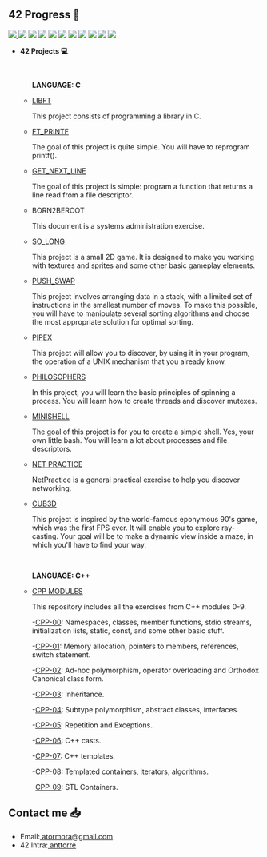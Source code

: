 ## 42 Progress 🚀  
<a href="https://github.com/anttorre/42-libft">
<img src="https://github.com/anttorre/42-project-badges/blob/main/badges/libfte.png"> </a>
<a href="https://github.com/anttorre/42-ft_printf">
<img src="https://github.com/anttorre/42-project-badges/blob/main/badges/ft_printfe.png"/></a>
<a href="https://github.com/anttorre/42-get_next_line">
<img src="https://github.com/anttorre/42-project-badges/blob/main/badges/get_next_linee.png"/></a>
<a href="https://github.com/anttorre/42-so_long">
<img src="https://github.com/anttorre/42-project-badges/blob/main/badges/so_longe.png"/></a>
<a href="https://github.com/anttorre/42-push_swap">
<img src="https://github.com/anttorre/42-project-badges/blob/main/badges/push_swape.png"/></a>
<a href="https://github.com/anttorre/42-pipex">
<img src="https://github.com/anttorre/42-project-badges/blob/main/badges/pipexe.png"/></a>
<a href="https://github.com/anttorre/42-Philosophers">
<img src="https://github.com/anttorre/42-project-badges/blob/main/badges/philosopherse.png"/></a>
<a href="https://github.com/anttorre/42-Minishell">
<img src="https://github.com/anttorre/42-project-badges/blob/main/badges/minishelle.png"/></a>
<a href="https://github.com/anttorre/42-Net_Practice">
<img src="https://github.com/anttorre/42-project-badges/blob/main/badges/netpracticee.png"/></a>
<a href="https://github.com/anttorre/42-Cub3D">
<img src="https://github.com/anttorre/42-project-badges/blob/main/badges/cub3de.png"/></a>
<a href="https://github.com/anttorre/CPP">
<img src="https://github.com/anttorre/42-project-badges/blob/main/badges/cppe.png"/></a>

<ul>
  <li><b>42 Projects 💻</b></li>
  <ul>
    <br>
    <p><b>LANGUAGE: C</b></p>
    <li><a href="https://github.com/anttorre/42-libft">LIBFT</a></li>
    <p>This project consists of programming a library in C.</p>
    <li><a href="https://github.com/anttorre/42-ft_printf">FT_PRINTF</a></li>
    <p>The goal of this project is quite simple. You will have to reprogram printf().</p>
    <li><a href="https://github.com/anttorre/42-get_next_line">GET_NEXT_LINE</a></li>
    <p>The goal of this project is simple: program a function that returns
a line read from a file descriptor.</p>
    <li><a>BORN2BEROOT</a></li>
    <p> This document is a systems administration exercise.</p>
    <li><a href="https://github.com/anttorre/42-so_long">SO_LONG</a></li>
    <p>This project is a small 2D game. It is designed to make you
working with textures and sprites and some other basic gameplay elements.</p>
    <li><a href="https://github.com/anttorre/42-push_swap">PUSH_SWAP</a></li>
    <p>This project involves arranging data in a stack, with a limited set of instructions in the smallest number of moves. To make this possible, you will have to manipulate several sorting algorithms and choose the most appropriate solution for optimal sorting.</p>
    <li><a href="https://github.com/anttorre/42-pipex">PIPEX</li></a>
    <p>This project will allow you to discover, by using it in your program, the
operation of a UNIX mechanism that you already know.</p>
    <li><a href="https://github.com/anttorre/42-Philosophers">PHILOSOPHERS</li></a>
    <p>In this project, you will learn the basic principles of spinning a process. You will learn how to create threads and discover mutexes.</p>
    <li><a href="https://github.com/anttorre/42-Minishell">MINISHELL</li></a>
    <p>The goal of this project is for you to create a simple shell. Yes, your own
little bash. You will learn a lot about processes and file descriptors.</p>
    <li><a href="https://github.com/anttorre/42-Net_Practice">NET PRACTICE</li></a>
    <p>NetPractice is a general practical exercise to help you discover networking.</p>
    <li><a href="https://github.com/anttorre/42-Cub3D">CUB3D</li></a>
    <p>This project is inspired by the world-famous eponymous 90's game, which was the first FPS ever. It will enable you to explore ray-casting. Your goal will be to make a dynamic view inside a maze, in which you'll have to find your way. </p>
      <br>
    <p><b>LANGUAGE: C++</b></p>
    <li><a href="https://github.com/anttorre/CPP">CPP MODULES</li></a>
    <p>This repository includes all the exercises from C++ modules 0-9.</p>
      <p>-<a href="https://github.com/anttorre/CPP/CPP-00">CPP-00</a>: Namespaces, classes, member functions, stdio streams,
initialization lists, static, const, and some other basic
stuff. </p>
      <p>-<a href="https://github.com/anttorre/CPP/CPP-01">CPP-01</a>: Memory allocation, pointers to members,
references, switch statement.</p>
      <p>-<a href="https://github.com/anttorre/CPP/CPP-02">CPP-02</a>: Ad-hoc polymorphism, operator overloading
and Orthodox Canonical class form.</p>
      <p>-<a href="https://github.com/anttorre/CPP/CPP-03">CPP-03</a>: Inheritance. </p>
      <p>-<a href="https://github.com/anttorre/CPP/CPP-04">CPP-04</a>: Subtype polymorphism, abstract classes, interfaces.</p>
      <p>-<a href="https://github.com/anttorre/CPP/CPP-05">CPP-05</a>: Repetition and Exceptions.</p>
      <p>-<a href="https://github.com/anttorre/CPP/CPP-06">CPP-06</a>: C++ casts. </p>
      <p>-<a href="https://github.com/anttorre/CPP/CPP-07">CPP-07</a>: C++ templates. </p>
      <p>-<a href="https://github.com/anttorre/CPP/CPP-08">CPP-08</a>: Templated containers, iterators, algorithms. </p>
      <p>-<a href="https://github.com/anttorre/CPP/CPP-09">CPP-09</a>: STL Containers. </p>
  </ul>
</ul>

## Contact me 📥
<ul>
  <li>Email:<a href="mailto:atormora@gmail.com" target="_blank"> atormora@gmail.com</a></li>
  <li>42 Intra:<a href="https://profile.intra.42.fr/users/anttorre" target="_blank"> anttorre</a></li>
</ul>
